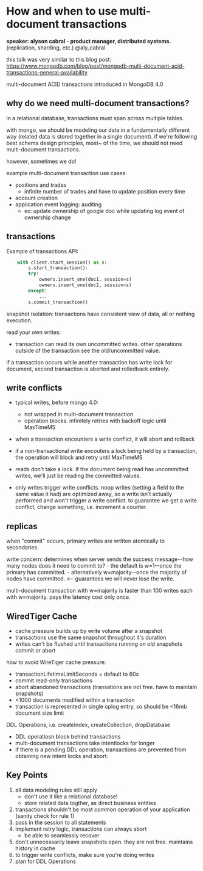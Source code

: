 # How and when to use multi-document transactions
**speaker: alyson cabral - product manager, distributed systems.** (replication, sharding, etc.)
@aly_cabral

this talk was very similar to this blog post: https://www.mongodb.com/blog/post/mongodb-multi-document-acid-transactions-general-availability

multi-document ACID transactions introduced in MongoDB 4.0

## why do we need multi-document transactions?

in a relational database, transactions must span across multiple tables.

with mongo, we should be modeling our data in a fundamentally different way (related data is stored together in a single document). if we're following best schema design principles, most~ of the time, we should not need multi-document transactions.

however, sometimes we do!

example multi-document transaction use cases:
- positions and trades
    - infinite number of trades and have to update position every time
- account creation
- application event logging: auditing
    - ex: update ownership of google doc while updating log event of ownership change

## transactions 

Example of transactions API:
```python
    with client.start_session() as s:
        s.start_transaction():
        try:
            owners.insert_one(doc1, session=s)
            owners.insert_one(doc2, session=s)
        except:
            ... 
        s.commit_transaction()
```

snapshot isolation: transactions have consistent view of data, all or nothing execution.

read your own writes: 
- transaction can read its own uncommitted writes. other operations outside of the transaction see the old/uncommitted value.

if a transaction occurs while another transaction has write lock for document, second transaction is aborted and rolledback entirely.

## write conflicts

- typical writes, before mongo 4.0:
    - not wrapped in multi-document transaction
    - operation blocks. infinitely retries with backoff logic until MaxTimeMS

- when a transaction encounters a write conflict, it will abort and rollback
- if a non-transactional write encouters a lock being held by a transaction, the operation  will block and retry until MaxTimeMS

- reads don't take a lock. if the document being read has uncommitted writes, we'll just be reading the committed values.

- only writes trigger write conflicts. noop writes (setting a field to the same value it had) are optimized away, so a write isn't actually performed and won't trigger a write conflict. to guarantee we get a write conflict, change something, i.e. increment a counter.

## replicas
when "commit" occurs, primary writes are written atomically to secondaries.

write concern: determines when server sends the success message--how many nodes does it need to commit to?
    - the default is w=1--once the primary has committed.
    - alternatively w=majority--once the majority of nodes have committed. <-- guarantees we will never lose the write.

multi-document transaction with w=majority is faster than 100 writes each with w=majority. pays the latency cost only once.

## WiredTiger Cache
- cache pressure builds up by write volume after a snapshot
- transactions use the same snapshot throughout it's duration
- writes can't be flushed until transactions running on old snapshots commit or abort

how to avoid WireTiger cache pressure:
- transactionLifetimeLimitSeconds = default to 60s
- commit read-only transactions
- abort abandoned transactions (transations are not free. have to maintain snapshots)
- <1000 documents modified within a transaction
- transaction is represented in single oplog entry, so should be <16mb document size limit

DDL Operations, i.e. createIndex, createCollection, dropDatabase
- DDL operatiosn block behind transactions
- multi-document transactions take intentlocks for longer
- if there is a pending DDL operation, transactions are prevented from obtaining new intent locks and abort.

## Key Points

1. all data modeling rules still apply
    - don't use it like a relational database!
    - store related data togther, as direct business entities
2. transactions shouldn't be most common operation of your application (sanity check for rule 1)
3. pass in the session to all statements
4. implement retry logic, transactions can always abort
    - be able to seamlessly recover
5. don't unnecessarily leave snapshots open. they are not free. maintains history in cache
6. to trigger write conflicts, make sure you're doing writes
7. plan for DDL Operations
